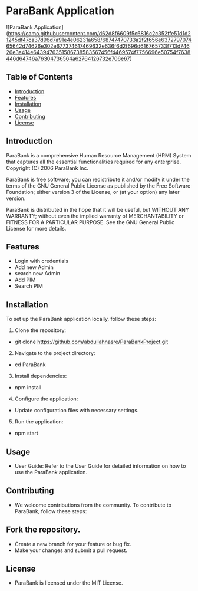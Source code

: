 # ParaBank Application

![ParaBank Application]
(https://camo.githubusercontent.com/d62d8f6609f5c6816c2c352ffe51d1d21245df47ca37d96d7a91e4e06231a658/68747470733a2f2f656e637279707465642d74626e302e677374617469632e636f6d2f696d616765733f713d74626e3a414e6439476351586738583567456f4469574f7756696e50754f7638446d64746a76304736564a62764126732e706e67)



## Table of Contents

- [Introduction](#introduction)
- [Features](#features)
- [Installation](#installation)
- [Usage](#usage)
- [Contributing](#contributing)
- [License](#license)

## Introduction

ParaBank is a comprehensive Human Resource Management (HRM) System that captures all the essential functionalities required for any enterprise. Copyright (C) 2006 ParaBank Inc.

ParaBank is free software; you can redistribute it and/or modify it under the terms of the GNU General Public License as published by the Free Software Foundation; either version 3 of the License, or (at your option) any later version.

ParaBank is distributed in the hope that it will be useful, but WITHOUT ANY WARRANTY; without even the implied warranty of MERCHANTABILITY or FITNESS FOR A PARTICULAR PURPOSE. See the GNU General Public License for more details.


## Features

* Login with credentials 
* Add new Admin
* search new Admin
* Add PIM
* Search PIM
 

## Installation

To set up the ParaBank application locally, follow these steps:

1. Clone the repository:
*   git clone https://github.com/abdullahnasre/ParaBankProject.git
2. Navigate to the project directory:
*   cd ParaBank
3. Install dependencies:
*   npm install
4. Configure the application:

* Update configuration files with necessary settings.
5. Run the application:
*   npm start

## Usage
* User Guide: Refer to the User Guide for detailed information on how to use the ParaBank application.

## Contributing
* We welcome contributions from the community. To contribute to ParaBank, follow these steps:

## Fork the repository.
* Create a new branch for your feature or bug fix.
* Make your changes and submit a pull request.

## License
* ParaBank is licensed under the MIT License.
